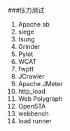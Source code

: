 ###压力测试 
1. Apache ab 
2. siege
3. tsung  
4. Grinder
5. Pylot 
6. WCAT 
7. fwptt 
8. JCrawler 
9. Apache JMeter
10. http_load
11. Web Polygraph
12. OpenSTA
13. webbench
14. load runner
